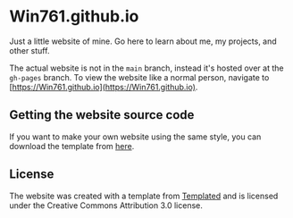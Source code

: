 # Win761.github.io
Just a little website of mine. Go here to learn about me, my projects, and other stuff.

The actual website is not in the `main` branch, instead it's hosted over at the `gh-pages` branch. To view the website like a normal person, navigate to [https://Win761.github.io](https://Win761.github.io).
## Getting the website source code
If you want to make your own website using the same style, you can download the template from [here](https://templated.co/interphase).
## License
The website was created with a template from [Templated](https://templated.co) and is licensed under the Creative Commons Attribution 3.0 license.
